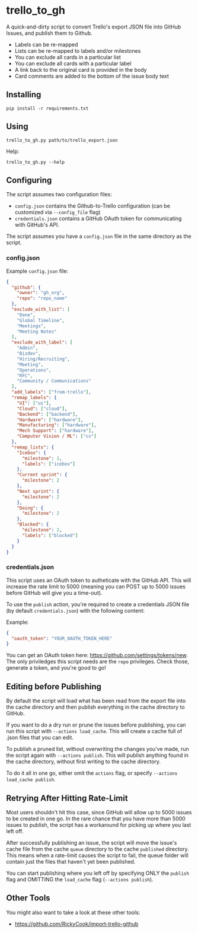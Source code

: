 # trello_to_gh

A quick-and-dirty script to convert Trello's export JSON file into GitHub Issues, and publish them to Github.

- Labels can be re-mapped
- Lists can be re-mapped to labels and/or milestones
- You can exclude all cards in a particular list
- You can exclude all cards with a particular label
- A link back to the original card is provided in the body
- Card comments are added to the bottom of the issue body text

## Installing

    pip install -r requirements.txt

## Using

    trello_to_gh.py path/to/trello_export.json

Help:

    trello_to_gh.py --help

## Configuring

The script assumes two configuration files:

- `config.json` contains the Github-to-Trello configuration (can be customized via `--config_file` flag)
- `credentials.json` contains a GitHub OAuth token for communicating with GitHub's API.

The script assumes you have a `config.json` file in the same directory as the
script.

### config.json

Example `config.json` file:

```json
{
  "github": {
    "owner": "gh_org",
    "repo": "repo_name"
  },
  "exclude_with_list": [
    "Done",
    "Global Timeline",
    "Meetings",
    "Meeting Notes"
  ],
  "exclude_with_label": [
    "Admin",
    "Bizdev",
    "Hiring/Recruiting",
    "Meeting",
    "Operations",
    "RFC",
    "Community / Communications"
  ],
  "add_labels": ["from-trello"],
  "remap_labels": {
    "UI": ["ui"],
    "Cloud": ["cloud"],
    "Backend": ["backend"],
    "Hardware": ["hardware"],
    "Manufacturing": ["hardware"],
    "Mech Support": ["hardware"],
    "Computer Vision / ML": ["cv"]
  },
  "remap_lists": {
    "Icebox": {
      "milestone": 1,
      "labels": ["icebox"]
    },
    "Current sprint": {
      "milestone": 2
    },
    "Next sprint": {
      "milestone": 2
    },
    "Doing": {
      "milestone": 2
    },
    "Blocked": {
      "milestone": 2,
      "labels": ["blocked"]
    }
  }
}
```

### credentials.json

This script uses an OAuth token to autheticate with the GitHub API. This will
increase the rate limit to 5000 (meaning you can POST up to 5000 issues before
GitHub will give you a time-out).

To use the `publish` action, you're required to create a credentials JSON file
(by default `credentials.json`) with the following content:

Example:

```json
{
  "oauth_token": "YOUR_OAUTH_TOKEN_HERE"
}
```

You can get an OAuth token here: https://github.com/settings/tokens/new. The
only priviledges this script needs are the `repo` privileges. Check those,
generate a token, and you're good to go!

## Editing before Publishing

By default the script will load what has been read from the export file into the
cache directory and then publish everything in the cache directory to GitHub.

If you want to do a dry run or prune the issues before publishing, you can
run this script with `--actions load_cache`. This will create a cache full
of .json files that you can edit.

To publish a pruned list, without overwriting the changes you've made,
run the script again with `--actions publish`. This will publish anything
found in the cache directory, without first writing to the cache directory.

To do it all in one go, either omit the `actions` flag, or specify `--actions load_cache publish`.

## Retrying After Hitting Rate-Limit

Most users shouldn't hit this case, since GitHub will allow up to 5000 issues to be created in one go. In the rare chance that you have more than 5000 issues to publish, the script has a workaround for picking up where you last left off.

After successfully publishing an issue, the script will move the issue's cache file from the cache `queue` directory to the cache `published` directory. This means when a rate-limit causes the script to fail, the queue folder will contain just the files that haven't yet been published.

You can start publishing where you left off by specifying ONLY the `publish` flag and OMITTING the `load_cache` flag (`--actions publish`).

## Other Tools

You might also want to take a look at these other tools:

- https://github.com/RickyCook/import-trello-github